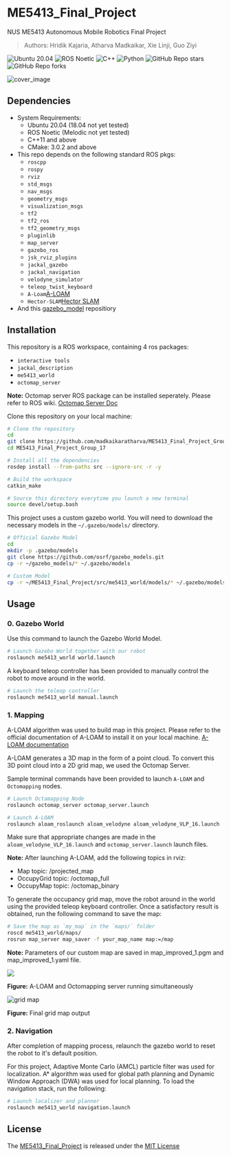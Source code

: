 # ME5413_Final_Project

NUS ME5413 Autonomous Mobile Robotics Final Project
> Authors: Hridik Kajaria, Atharva Madkaikar, Xie Linji, Guo Ziyi

![Ubuntu 20.04](https://img.shields.io/badge/OS-Ubuntu_20.04-informational?style=flat&logo=ubuntu&logoColor=white&color=2bbc8a)
![ROS Noetic](https://img.shields.io/badge/Tools-ROS_Noetic-informational?style=flat&logo=ROS&logoColor=white&color=2bbc8a)
![C++](https://img.shields.io/badge/Code-C++-informational?style=flat&logo=c%2B%2B&logoColor=white&color=2bbc8a)
![Python](https://img.shields.io/badge/Code-Python-informational?style=flat&logo=Python&logoColor=white&color=2bbc8a)
![GitHub Repo stars](https://img.shields.io/github/stars/NUS-Advanced-Robotics-Centre/ME5413_Final_Project?color=FFE333)
![GitHub Repo forks](https://img.shields.io/github/forks/NUS-Advanced-Robotics-Centre/ME5413_Final_Project?color=FFE333)

![cover_image](src/me5413_world/media/gazebo_world.jpg)

## Dependencies

* System Requirements:
  * Ubuntu 20.04 (18.04 not yet tested)
  * ROS Noetic (Melodic not yet tested)
  * C++11 and above
  * CMake: 3.0.2 and above
* This repo depends on the following standard ROS pkgs:
  * `roscpp`
  * `rospy`
  * `rviz`
  * `std_msgs`
  * `nav_msgs`
  * `geometry_msgs`
  * `visualization_msgs`
  * `tf2`
  * `tf2_ros`
  * `tf2_geometry_msgs`
  * `pluginlib`
  * `map_server`
  * `gazebo_ros`
  * `jsk_rviz_plugins`
  * `jackal_gazebo`
  * `jackal_navigation`
  * `velodyne_simulator`
  * `teleop_twist_keyboard`
  * `A-Loam`[A-LOAM](https://github.com/HKUST-Aerial-Robotics/A-LOAM)
  * `Hector-SLAM`[Hector SLAM](https://github.com/samialperen/oko_slam/blob/master/doc/hector_slam_tutorial.md)
* And this [gazebo_model](https://github.com/osrf/gazebo_models) repositiory

## Installation

This repository is a ROS workspace, containing 4 ros packages:
* `interactive tools`
* `jackal_description`
* `me5413_world`
* `octomap_server`

**Note:** Octomap server ROS package can be installed seperately. Please refer to ROS wiki.
[Octomap Server Doc](https://wiki.ros.org/octomap_server)

Clone this repository on your local machine:

```bash
# Clone the repository
cd
git clone https://github.com/madkaikaratharva/ME5413_Final_Project_Group_17.git
cd ME5413_Final_Project_Group_17

# Install all the dependencies
rosdep install --from-paths src --ignore-src -r -y

# Build the workspace
catkin_make

# Source this directory everytime you launch a new terminal
source devel/setup.bash
```

This project uses a custom gazebo world. You will need to download the necessary models in the `~/.gazebo/models/` directory.

```bash
# Official Gazebo Model
cd
mkdir -p .gazebo/models
git clone https://github.com/osrf/gazebo_models.git
cp -r ~/gazebo_models/* ~/.gazebo/models

# Custom Model
cp -r ~/ME5413_Final_Project/src/me5413_world/models/* ~/.gazebo/models
```


## Usage

### 0. Gazebo World

Use this command to launch the Gazebo World Model.

```bash
# Launch Gazebo World together with our robot
roslaunch me5413_world world.launch
```

A keyboard teleop controller has been provided to manually control the robot to move around in the world.
```bash
# Launch the teleop controller
roslaunch me5413_world manual.launch
```


### 1. Mapping

A-LOAM algorithm was used to build map in this project. Please refer to the official documentation of A-LOAM to install it on your local machine.
[A-LOAM documentation](https://github.com/HKUST-Aerial-Robotics/A-LOAM)

A-LOAM generates a 3D map in the form of a point cloud. To convert this 3D point cloud into a 2D grid map, we used the Octomap Server.

Sample terminal commands have been provided to launch `A-LOAM` and `Octomapping` nodes.


```bash
# Launch Octamapping Node
roslaunch octomap_server octomap_server.launch

# Launch A-LOAM
roslaunch aloam_roslaunch aloam_velodyne aloam_velodyne_VLP_16.launch

```
Make sure that appropriate changes are made in the `aloam_velodyne_VLP_16.launch` and `octomap_server.launch` launch files.

**Note:** After launching A-LOAM, add the following topics in rviz:
* Map topic: /projected_map
* OccupyGrid topic: /octomap_full
* OccupyMap topic: /octomap_binary

To generate the occupancy grid map, move the robot around in the world using the provided teleop keyboard controller. Once a satisfactory result is obtained, run the following command to save the map:

```bash
# Save the map as `my_map` in the `maps/` folder
roscd me5413_world/maps/
rosrun map_server map_saver -f your_map_name map:=/map
```

**Note:** Parameters of our custom map are saved in map_improved_1.pgm and map_improved_1.yaml file.


<img src="src/me5413_world/media/ALOAM.png" witdth="500">

**Figure:** A-LOAM and Octomapping server running simultaneously 

![grid map](src/me5413_world/maps/map_improved_1.png)

**Figure:** Final grid map output


### 2. Navigation

After completion of mapping process, relaunch the gazebo world to reset the robot to it's default position.

For this project, Adaptive Monte Carlo (AMCL) particle filter was used for localization. A* algorithm was used for global path planning and Dynamic Window Approach (DWA) was used for local planning. To load the navigation stack, run the following:

```bash
# Launch localizer and planner
roslaunch me5413_world navigation.launch
```
## License

The [ME5413_Final_Project](https://github.com/NUS-Advanced-Robotics-Centre/ME5413_Final_Project) is released under the [MIT License](https://github.com/NUS-Advanced-Robotics-Centre/ME5413_Final_Project/blob/main/LICENSE)